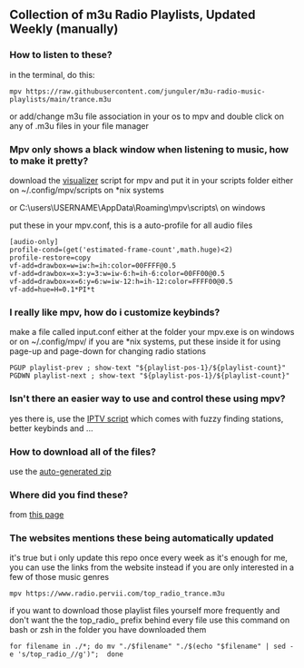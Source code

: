 ## Collection of m3u Radio Playlists, Updated Weekly (manually)

### How to listen to these?
in the terminal, do this:
```
mpv https://raw.githubusercontent.com/junguler/m3u-radio-music-playlists/main/trance.m3u
```
or add/change m3u file association in your os to mpv and double click on any of .m3u files in your file manager

### Mpv only shows a black window when listening to music, how to make it pretty?
download the [visualizer](https://raw.githubusercontent.com/mfcc64/mpv-scripts/master/visualizer.lua) script for mpv and put it in your scripts folder either on ~/.config/mpv/scripts on *nix systems 

or C:\users\USERNAME\AppData\Roaming\mpv\scripts\ on windows

put these in your mpv.conf, this is a auto-profile for all audio files
```
[audio-only]
profile-cond=(get('estimated-frame-count',math.huge)<2)
profile-restore=copy
vf-add=drawbox=w=iw:h=ih:color=00FFFF@0.5
vf-add=drawbox=x=3:y=3:w=iw-6:h=ih-6:color=00FF00@0.5
vf-add=drawbox=x=6:y=6:w=iw-12:h=ih-12:color=FFFF00@0.5
vf-add=hue=H=0.1*PI*t
```
### I really like mpv, how do i customize keybinds?
make a file called input.conf either at the folder your mpv.exe is on windows or on ~/.config/mpv/ if you are *nix systems, put these inside it for using page-up and page-down for changing radio stations
```
PGUP playlist-prev ; show-text "${playlist-pos-1}/${playlist-count}"
PGDWN playlist-next ; show-text "${playlist-pos-1}/${playlist-count}"
```
### Isn't there an easier way to use and control these using mpv?
yes there is, use the [IPTV script](https://github.com/gthreepw00d/mpv-iptv) which comes with fuzzy finding stations, better keybinds and ...

### How to download all of the files?
use the [auto-generated zip](https://github.com/junguler/m3u-radio-music-playlists/archive/refs/heads/main.zip)

### Where did you find these?
from [this page](https://www.radio.pervii.com/en/online-playlists-m3u.htm)

### The websites mentions these being automatically updated
it's true but i only update this repo once every week as it's enough for me, you can use the links from the website instead if you are only interested in a few of those music genres
```
mpv https://www.radio.pervii.com/top_radio_trance.m3u
```
if you want to download those playlist files yourself more frequently and don't want the the top_radio_ prefix behind every file use this command on bash or zsh in the folder you have downloaded them
```
for filename in ./*; do mv "./$filename" "./$(echo "$filename" | sed -e 's/top_radio_//g')";  done
```
